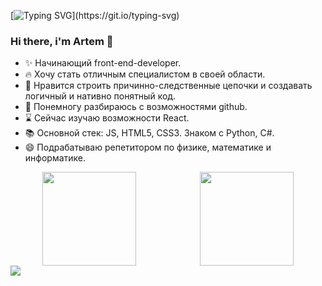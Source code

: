 [![Typing SVG](https://readme-typing-svg.herokuapp.com?font=Fira+Code&pause=1000&width=435&separator=%3C&lines=%3E+console.log('Hello%2C+World!');%3CHello%2C+World!)](https://git.io/typing-svg)

### Hi there, i'm Artem 👋

* ✨ Начинающий front-end-developer.
* 🔥 Хочу стать отличным специалистом в своей области.
* 👀 Нравится строить причинно-следственные цепочки и создавать логичный и нативно понятный код.
* 🐾 Понемногу разбираюсь с возможностями github.
* ⌛ Сейчас изучаю возможности React.
* 📚 Основной стек: JS, HTML5, CSS3. Знаком с Python, C#.
* 😄 Подрабатываю репетитором по физике, математике и информатике.

<div style="display: flex; 90vw; justify-content: space-around;" >
 <img style="height: 150px" src="https://github-readme-stats.vercel.app/api?username=Art-Frich&show_icons=true&theme=merko" />
 <img style="height: 150px" src="https://github-readme-stats.vercel.app/api/top-langs/?username=Art-Frich&theme=merko&layout=compact" />
</div>
<div style="margin: auto">
 <img src="https://quotes-github-readme.vercel.app/api?type=horizontal&theme=merko" />
</div>
<!-- [![My statistics](https://github-readme-stats.vercel.app/api?username=Art-Frich&show_icons=true&theme=merko)](https://github.com/anuraghazra/github-readme-stats)
[![Top Langs](https://github-readme-stats.vercel.app/api/top-langs/?username=Art-Frich&layout=default&theme=merko)](https://github.com/anuraghazra/github-readme-stats) -->
<!-- доп репозиторий [![ReadMe Card](https://github-readme-stats.vercel.app/api/pin/?username=Art-Frich&repo=Mesto&exclude_repo=Art-Frich&theme=merko)] (https://github.com/anuraghazra/github-readme-stats) -->
<!-- [![Readme Quotes](https://quotes-github-readme.vercel.app/api?type=horizontal&theme=merko)](https://github.com/piyushsuthar/github-readme-quotes) -->

